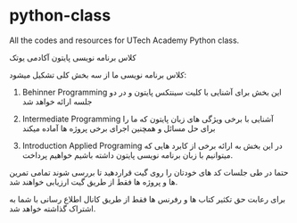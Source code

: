 # python-class
All the codes and resources for UTech Academy Python class.

کلاس برنامه نویسی پایتون آکادمی یوتک

کلاس برنامه نویسی ما از سه بخش کلی تشکیل میشود:
1. Behinner Programming
این بخش برای آشنایی با کلیت سینتکس پایتون و در دو جلسه ارائه خواهد شد

2. Intermediate Programming 
آشنایی با برخی ویژگی های زبان پایتون که ما را برای حل مسائل و همچنین
اجرای برخی پروژه ها آماده میکند

3. Introduction Applied Programing
در این بخش به ارائه برخی از کابرد هایی که میتوانیم با زبان برنامه نویسی
پایتون داشته باشیم خواهیم پرداخت.

حتما در طی جلسات کد های خودتان را روی گیت قراردهید تا بررسی شوند
تمامی تمرین ها و پروژه ها فقط از طریق گیت ارزیابی خواهند شد.

برای رعابت حق تکثیر کتاب ها و رفرنس ها فقط از طریق کانال اطلاع رسانی با شما به اشتراک گذاشته خواهد شد.
